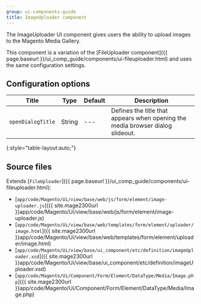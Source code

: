 ```yaml
---
group: ui-components-guide
title: ImageUploader component
---
```


The ImageUploader UI component gives users the ability to upload images to the Magento Media Gallery.

This component is a variation of the [FileUploader component]({{ page.baseurl }}/ui_comp_guide/components/ui-fileuploader.html) and uses the same configuration settings.


## Configuration options

| Title             | Type   | Default | Description                                                                    |
| ----------------- | ------ | ------- | ------------------------------------------------------------------------------ |
| `openDialogTitle` | String |   ---   | Defines the title that appears when opening the media browser dialog slideout. |
{:style="table-layout:auto;"}

## Source files

Extends [`FileUploader`]({{ page.baseurl }}/ui_comp_guide/components/ui-fileuploader.html):

- [`app/code/Magento/Ui/view/base/web/js/form/element/image-uploader.js`]({{ site.mage2300url }}app/code/Magento/Ui/view/base/web/js/form/element/image-uploader.js)
- [`app/code/Magento/Ui/view/base/web/templates/form/element/uploader/image.html`]({{ site.mage2300url }}app/code/Magento/Ui/view/base/web/templates/form/element/uploader/image.html)
- [`app/code/Magento/Ui/view/base/ui_component/etc/definition/imageUploader.xsd`]({{ site.mage2300url }}app/code/Magento/Ui/view/base/ui_component/etc/definition/imageUploader.xsd)
- [`app/code/Magento/Ui/Component/Form/Element/DataType/Media/Image.php`]({{ site.mage2300url }}app/code/Magento/Ui/Component/Form/Element/DataType/Media/Image.php)